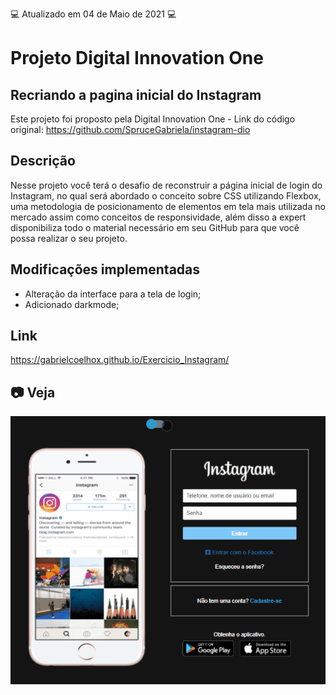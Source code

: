 :computer: Atualizado em 04 de Maio de 2021 :computer:

# Projeto Digital Innovation One

## Recriando a pagina inicial do Instagram

Este projeto foi proposto pela Digital Innovation One - Link do código original: https://github.com/SpruceGabriela/instagram-dio

## Descrição

Nesse projeto você terá o desafio de reconstruir a página inicial de login do Instagram, no qual será abordado o conceito sobre CSS utilizando Flexbox, uma metodologia de posicionamento de elementos em tela mais utilizada no mercado assim como conceitos de responsividade, além disso a expert disponibiliza todo o material necessário em seu GitHub para que você possa realizar o seu projeto.

## Modificações implementadas

- Alteração da interface para a tela de login;
- Adicionado darkmode;

## Link

https://gabrielcoelhox.github.io/Exercicio_Instagram/

## :camera: Veja

![GIF](github/animacao.gif)
